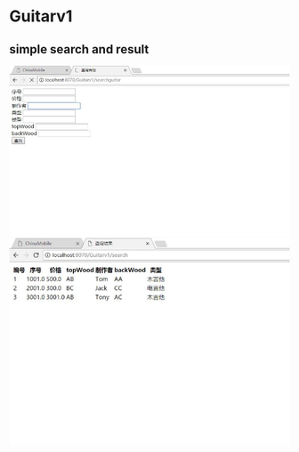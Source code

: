 # Guitarv1
## simple search and result
<img src="https://github.com/Tom15King/Guitarv1/blob/master/search.jpg" alt=""/>
<img src="https://github.com/Tom15King/Guitarv1/blob/master/result.jpg" alt=""/>
